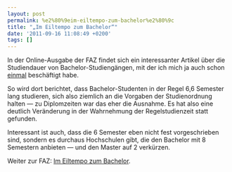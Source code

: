 ```yaml
---
layout: post
permalink: %e2%80%9eim-eiltempo-zum-bachelor%e2%80%9c
title: "„Im Eiltempo zum Bachelor“"
date: '2011-09-16 11:08:49 +0200'
tags: []
---
```

<p>In der Online-Ausgabe der FAZ findet sich ein interessanter Artikel über die Studiendauer von Bachelor-Studiengängen, mit der ich mich ja auch schon <a href="/studieren-und-arbeiten">einmal</a> beschäftigt habe.</p>
<p>So wird dort berichtet, dass Bachelor-Studenten in der Regel 6,6 Semester lang studieren, sich also ziemlich an die Vorgaben der Studienordnung halten &mdash; zu Diplomzeiten war das eher die Ausnahme. Es hat also eine deutlich Veränderung in der Wahrnehmung der Regelstudienzeit statt gefunden.</p>
<p>Interessant ist auch, dass die 6 Semester eben nicht fest vorgeschrieben sind, sondern es durchaus Hochschulen gibt, die den Bachelor mit 8 Semestern anbieten &mdash; und den Master auf 2 verkürzen.</p>
<p>Weiter zur FAZ: <a href="http://www.faz.net/artikel/C30901/regelstudienzeit-im-eiltempo-zum-bachelor-30495887.html">Im Eiltempo zum Bachelor</a>.</p>
